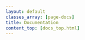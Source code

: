 ```yaml
---
layout: default
classes_array: [page-docs]
title: Documentation
content_top: [docs_top.html]
---
```


